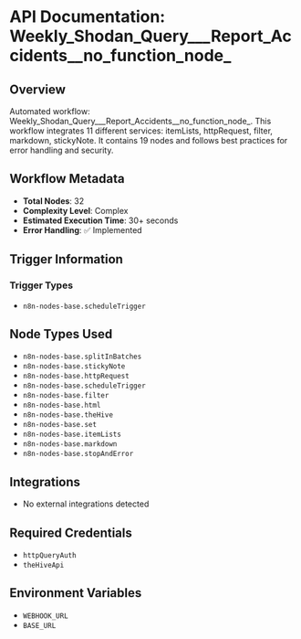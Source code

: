 # API Documentation: Weekly_Shodan_Query___Report_Accidents__no_function_node_

## Overview
Automated workflow: Weekly_Shodan_Query___Report_Accidents__no_function_node_. This workflow integrates 11 different services: itemLists, httpRequest, filter, markdown, stickyNote. It contains 19 nodes and follows best practices for error handling and security.

## Workflow Metadata
- **Total Nodes**: 32
- **Complexity Level**: Complex
- **Estimated Execution Time**: 30+ seconds
- **Error Handling**: ✅ Implemented

## Trigger Information
### Trigger Types
- `n8n-nodes-base.scheduleTrigger`

## Node Types Used
- `n8n-nodes-base.splitInBatches`
- `n8n-nodes-base.stickyNote`
- `n8n-nodes-base.httpRequest`
- `n8n-nodes-base.scheduleTrigger`
- `n8n-nodes-base.filter`
- `n8n-nodes-base.html`
- `n8n-nodes-base.theHive`
- `n8n-nodes-base.set`
- `n8n-nodes-base.itemLists`
- `n8n-nodes-base.markdown`
- `n8n-nodes-base.stopAndError`

## Integrations
- No external integrations detected

## Required Credentials
- `httpQueryAuth`
- `theHiveApi`

## Environment Variables
- `WEBHOOK_URL`
- `BASE_URL`
